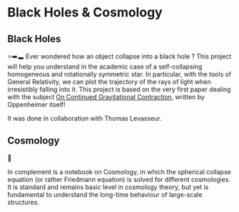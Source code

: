 # Black Holes & Cosmology

## Black Holes

⭐➡️🕳️
Ever wondered how an object collapse into a black hole ? This project will help you understand in the academic case of a 
self-collapsing homogeneous and rotationally symmetric star. In particular, with the tools of General Relativity, we can plot 
the trajectory of the rays of light when irresistibly falling into it.
This project is based on the very first paper dealing with the subject 
[On Continued Gravitational Contraction](http://www.weylmann.com/oppenheimer2.pdf), written by Oppenheimer itself!

It was done in collaboration with Thomas Levasseur.

## Cosmology

🌌

In complement is a notebook on Cosmology, in which the spherical collapse equation (or rather Friedmann equation)
is solved for different cosmologies. It is standard and remains basic level in cosmology theory, but yet is fundamental to understand 
the long-time behaviour of large-scale structures.